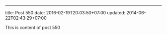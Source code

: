 ---
title: Post 550
date: 2016-02-19T20:03:50+07:00
updated: 2014-06-22T02:43:29+07:00

This is content of post 550